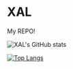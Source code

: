 # XAL
My REPO!

![XAL's GitHub stats](https://github-readme-stats.vercel.app/api?username=XAL-XAL&show_icons=true&theme=synthwave)

[![Top Langs](https://github-readme-stats.vercel.app/api/top-langs/?username=XAL-XAL&show_icons=true&theme=synthwave&hide=html)](https://github.com/XAl-XAL/github-readme-stats)

